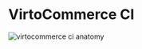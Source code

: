 # VirtoCommerce CI
![virtocommerce ci anatomy](https://user-images.githubusercontent.com/7566324/48889096-603fa680-ee3d-11e8-846f-6e68ae40b27f.png)
